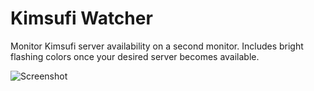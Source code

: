 # Kimsufi Watcher

Monitor Kimsufi server availability on a second monitor. Includes bright flashing colors once your desired server becomes available.

![Screenshot](http://4o4.nl/20150416rkIKH.png)
